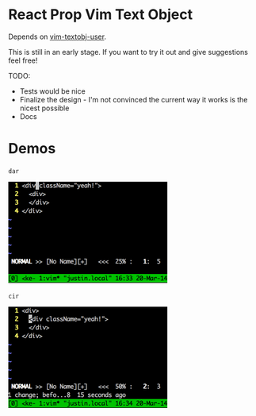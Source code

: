 React Prop Vim Text Object
==========================

Depends on [vim-textobj-user](https://github.com/kana/vim-textobj-user).

This is still in an early stage.
If you want to try it out and give suggestions feel free!

TODO:

* Tests would be nice
* Finalize the design - I'm not convinced the current way it works is the nicest possible
* Docs

Demos
=====

`dar`

![](pics/vimdemo.gif)

`cir`

![](pics/vimdemo2.gif)
